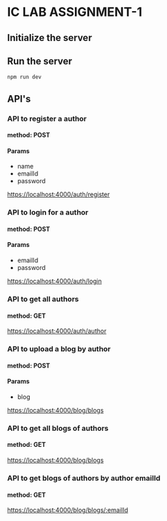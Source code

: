 # IC LAB ASSIGNMENT-1


## Initialize the server






## Run the server


```bash
npm run dev
```


## API's



### API to register a author


#### method: POST
#### Params
<ul>
  <li>name</li>
  <li>emailId</li>
  <li>password</li>
</ul>


[https://localhost:4000/auth/register](https://localhost:4000/auth/register)



### API to login for a author


#### method: POST
#### Params
<ul>
  <li>emailId</li>
  <li>password</li>
</ul>


[https://localhost:4000/auth/login](https://localhost:4000/auth/login)



### API to get all authors


#### method: GET

[https://localhost:4000/auth/author](https://localhost:4000/auth/author)



### API to upload a blog by author


#### method: POST
#### Params
<ul>
  <li>blog</li>
</ul>


[https://localhost:4000/blog/blogs](https://localhost:4000/blog/blogs)



### API to get all blogs of authors


#### method: GET

[https://localhost:4000/blog/blogs](https://localhost:4000/blog/blogs)



### API to get blogs of authors by author emailId


#### method: GET

[https://localhost:4000/blog/blogs/:emailId](https://localhost:4000/blog/blogs/:emailId)